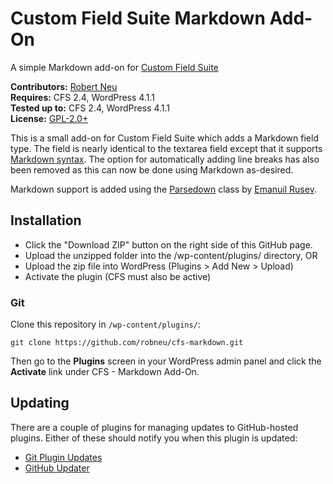 # Custom Field Suite Markdown Add-On

A simple Markdown add-on for [Custom Field Suite](http://customfieldsuite.com/)

__Contributors:__ [Robert Neu](https://github.com/robneu)  
__Requires:__ CFS 2.4, WordPress 4.1.1  
__Tested up to:__ CFS 2.4, WordPress 4.1.1  
__License:__ [GPL-2.0+](http://www.gnu.org/licenses/gpl-2.0.html)  

This is a small add-on for Custom Field Suite which adds a Markdown field type. The field is nearly identical to the textarea field except that it supports [Markdown syntax](https://github.com/adam-p/markdown-here/wiki/Markdown-Cheatsheet). The option for automatically adding line breaks has also been removed as this can now be done using Markdown as-desired.

Markdown support is added using the [Parsedown](http://parsedown.org/) class by [Emanuil Rusev](https://github.com/erusev).

## Installation
* Click the "Download ZIP" button on the right side of this GitHub page.
* Upload the unzipped folder into the /wp-content/plugins/ directory, OR
* Upload the zip file into WordPress (Plugins > Add New > Upload)
* Activate the plugin (CFS must also be active)

### Git

Clone this repository in `/wp-content/plugins/`:

`git clone https://github.com/robneu/cfs-markdown.git`

Then go to the __Plugins__ screen in your WordPress admin panel and click the __Activate__ link under CFS - Markdown Add-On.

## Updating ##

There are a couple of plugins for managing updates to GitHub-hosted plugins. Either of these should notify you when this plugin is updated:

* [Git Plugin Updates](https://github.com/brainstormmedia/git-plugin-updates)
* [GitHub Updater](https://github.com/afragen/github-updater)
